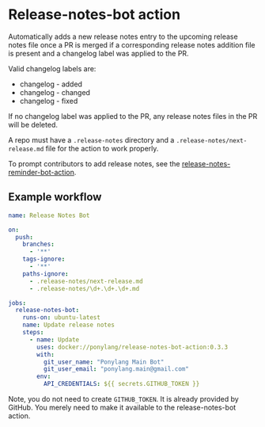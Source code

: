 # Release-notes-bot action

Automatically adds a new release notes entry to the upcoming release notes file once a PR is merged if a corresponding release notes addition file is present and a changelog label was applied to the PR.

Valid changelog labels are:

- changelog - added
- changelog - changed
- changelog - fixed

If no changelog label was applied to the PR, any release notes files in the PR will be deleted.

A repo must have a `.release-notes` directory and a `.release-notes/next-release.md` file for the action to work properly.

To prompt contributors to add release notes, see the [release-notes-reminder-bot-action](https://github.com/ponylang/release-notes-reminder-bot-action).

## Example workflow

```yml
name: Release Notes Bot

on:
  push:
    branches:
      - '**'
    tags-ignore:
      - '**'
    paths-ignore:
      - .release-notes/next-release.md
      - .release-notes/\d+.\d+.\d+.md

jobs:
  release-notes-bot:
    runs-on: ubuntu-latest
    name: Update release notes
    steps:
      - name: Update
        uses: docker://ponylang/release-notes-bot-action:0.3.3
        with:
          git_user_name: "Ponylang Main Bot"
          git_user_email: "ponylang.main@gmail.com"
        env:
          API_CREDENTIALS: ${{ secrets.GITHUB_TOKEN }}
```

Note, you do not need to create `GITHUB_TOKEN`. It is already provided by GitHub. You merely need to make it available to the release-notes-bot action.
